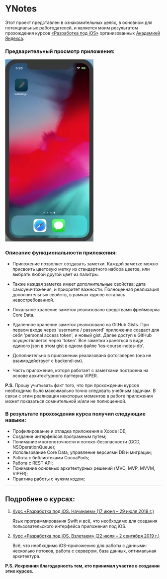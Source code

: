 # YNotes

Этот проект представлен в ознакомительных целях, в основном для потенциальных работодателей, и является моим результатом прохождения курсов [«Разработка под iOS»](https://academy.yandex.ru/posts/kak-osvoit-startovyy-nabor-ios-razrabotchika) организованных [Академией Яндекса](https://academy.yandex.ru/).

### Предварительный просмотр приложения:

<img src="https://raw.githubusercontent.com/dzhek-space/YNotes/master/preview_ynotes.webp" alt="preview_ynotes" onerror="this.onerror=null; this.src='preview_ynotes.webp'">

### Описание функциональности приложения:

*   Приложение позволяет создавать заметки. Каждой заметке можно присвоить цветовую метку из стандартного набора цветов, или выбрать любой другой цвет из палитры.

*   Также каждая заметка имеет дополнительные свойства: дата самоуничтожения, и приоритет важности. Полноценная реализация дополнительных свойств, в рамках курсов осталась невостребованной.

*   Локальное хранение заметок реализовано средствами фреймворка Core Data.

*   Удаленное хранение заметок реализовано на GitHub Gists. При первом входе через 'username / password' приложение создаст для себя 'personal access token', и новый gist. Далее доступ к GitHub осуществляется через 'token'. Все заметки храняться в виде единого json в этом gist в одном файле 'ios-course-notes-db'.

*   Дополнительно в приложении реализована фотогалерея (она не взаимодействует с backend-ом).

*   Часть приложения, которя работает с заметками построена на основе архитектурного паттерна VIPER.

**P.S.** Прошу учитывать факт того, что при прохождении курсов необходимо было максимально точно следовать учебным задачам. В связи с этим реализация некоторых моментов в работе приложения может показаться сомнительной и/или не полноценной.

### В результате прохождения курса получил следующие навыки:

*   Профилирование и отладка приложения в Xcode IDE;
*   Создание интерфейсов програмным путем;
*   Понимание многопоточности и потоко-безопасности (GCD, NSOperationQueue);
*   Использование Core Data, управление версиями DB и миграции;
*   Работа с библиотеками CocoaPods;
*   Работа с REST API;
*   Понимание основных архитектурных решений (MVC, MVP, MVVM, VIPER);
*   Практика работы с чужим кодом;

*****


## Подробнее о курсах:

1. [Курс «Разработка под iOS. Начинаем» (17 июня – 29 июля 2019 г.)](https://stepik.org/52478) 
   
   Язык программирования Swift и всё, что необходимо для создания пользовательского интерфейса приложения под iOS.

2. [Курс «Разработка под iOS. Взлетаем» (22 июля – 2 сентября 2019 г.)](https://stepik.org/53561)
   
   Всё, что необходимо iOS-приложению для работы с данными: несколько потоков, работа с сервером, база данных, оптимальная архитектура.


**P.S. Искренняя благодарность тем, кто принимал участие в создании этих курсов.**
